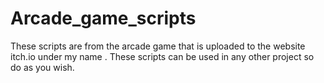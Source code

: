 # Arcade_game_scripts
These scripts are from the arcade game that is uploaded to the website itch.io under my name .
These scripts can be used in any other project so do as you wish.
